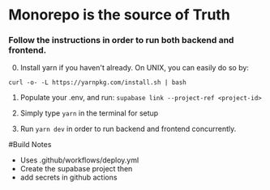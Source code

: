 # Monorepo is the source of Truth 


### Follow the instructions in order to run both backend and frontend. 


0. Install yarn if you haven't already. On UNIX, you can easily do so by: 

```curl -o- -L https://yarnpkg.com/install.sh | bash```

1. Populate your .env, and run: 
```supabase link --project-ref <project-id>```

2. Simply type ```yarn``` in the terminal for setup 

3. Run ```yarn dev``` in order to run backend and frontend concurrently. 

#Build Notes
- Uses .github/workflows/deploy.yml
- Create the supabase project then
- add secrets in github actions